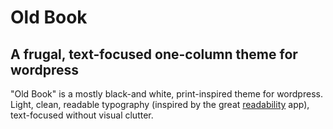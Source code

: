 # Old Book
## A frugal, text-focused one-column theme for wordpress

"Old Book" is a mostly black-and white, print-inspired theme for wordpress. Light, clean, readable typography (inspired by the great [readability](https://www.readability.com/) app), text-focused without visual clutter.

